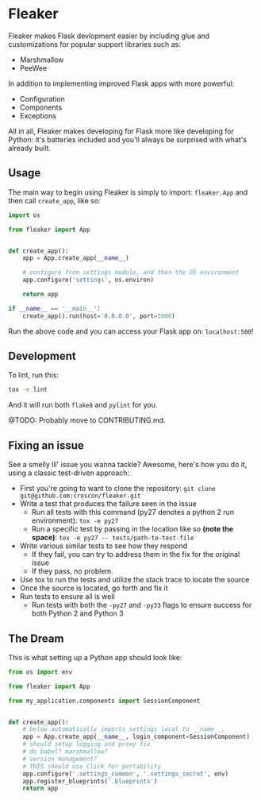 # Fleaker

Fleaker makes Flask devlopment easier by including glue and customizations for
popular support libraries such as:

* Marshmallow
* PeeWee

In addition to implementing improved Flask apps with more powerful:

* Configuration
* Components
* Exceptions

All in all, Fleaker makes developing for Flask more like developing for Python:
it's batteries included and you'll always be surprised with what's already
built.

## Usage

The main way to begin using Fleaker is simply to import: `fleaker.App` and
then call `create_app`, like so:

```python
import os

from fleaker import App


def create_app():
    app = App.create_app(__name__)

    # configure from settings module, and then the OS environment
    app.configure('settings', os.environ)

    return app

if __name__ == '__main__':
    create_app().run(host='0.0.0.0', port=5000)
```

Run the above code and you can access your Flask app on: `localhost:500`!


## Development

To lint, run this:

```sh
tox -e lint
```

And it will run both `flake8` and `pylint` for you.

@TODO: Probably move to CONTRIBUTING.md.

## Fixing an issue

See a smelly lil' issue you wanna tackle? Awesome, here's how you do it, using a classic test-driven approach:

+ First you're going to want to clone the repository: `git clone git@github.com:croscon/fleaker.git` 
+ Write a test that produces the failure seen in the issue
	+ Run all tests with this command (py27 denotes a python 2 run environment): `tox -e py27`
	+ Run a specific test by passing in the location like so **(note the space)**: `tox -e py27 -- tests/path-to-test-file`
+ Write various similar tests to see how they respond
	+ If they fail, you can try to address them in the fix for the original issue
	+ If they pass, no problem.
+ Use tox to run the tests and utilize the stack trace to locate the source
+ Once the source is located, go forth and fix it
+ Run tests to ensure all is well
	+ Run tests with both the `-py27` and `-py33` flags to ensure success for both Python 2 and Python 3 


## The Dream

This is what setting up a Python app should look like:

```python
from os import env

from fleaker import App

from my_application.components import SessionComponent


def create_app():
    # below automatically imports settings local to __name__,
    app = App.create_app(__name__, login_component=SessionComponent)
    # should setup logging and proxy fix
    # do babel? marshmallow?
    # version management?
    # THIS should use Click for portability
    app.configure('.settings_common', '.settings_secret', env)
    app.register_blueprints('.blueprints')
    return app
```
